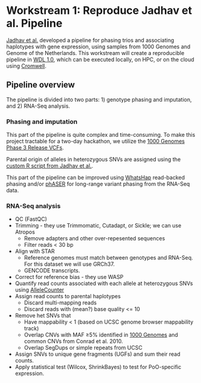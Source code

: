 
# Workstream 1: Reproduce Jadhav et al. Pipeline

[Jadhav et al.](https://www.biorxiv.org/content/biorxiv/early/2018/10/15/269449.full.pdf) developed a pipeline for phasing trios and associating haplotypes with gene expression, using samples from 1000 Genomes and Genome of the Netherlands. This workstream will create a reproducible pipeline in [WDL 1.0](https://github.com/openwdl/wdl/blob/master/versions/1.0/SPEC.md), which can be executed locally, on HPC, or on the cloud using [Cromwell](https://cromwell.readthedocs.io/en/stable/).

## Pipeline overview

The pipeline is divided into two parts: 1) genotype phasing and imputation, and 2) RNA-Seq analysis.

### Phasing and imputation

This part of the pipeline is quite complex and time-consuming. To make this project tractable for a two-day hackathon, we utilize the [1000 Genomes Phase 3 Release VCFs](ftp://ftp.1000genomes.ebi.ac.uk/vol1/ftp/release/20130502/).

Parental origin of alleles in heterozygous SNVs are assigned using the [custom R script from Jadhav et al.](https://github.com/SharpLabMSSM/PofOAssignment).

This part of the pipeline can be improved using [WhatsHap](https://whatshap.readthedocs.io/en/latest/) read-backed phasing and/or [phASER](https://github.com/secastel/phaser) for long-range variant phasing from the RNA-Seq data.

### RNA-Seq analysis

* QC (FastQC)
* Trimming - they use Trimmomatic, Cutadapt, or Sickle; we can use Atropos
  * Remove adapters and other over-repesented sequences
  * Filter reads < 30 bp
* Align with STAR
  * Reference genomes must match between genotypes and RNA-Seq. For this dataset we will use GRCh37.
  * GENCODE transcripts.
* Correct for reference bias - they use WASP
* Quantify read counts associated with each allele at heterozygous SNVs using [AlleleCounter](https://github.com/secastel/allelecounter)
* Assign read counts to parental haplotypes
  * Discard multi-mapping reads
  * Discard reads with (mean?) base quality <= 10
* Remove het SNVs that
  * Have mappability < 1 (based on UCSC genome browser mappability track)
  * Overlap CNVs with MAF ≥5% identified in [1000 Genomes](ftp://ftp.1000genomes.ebi.ac.uk/vol1/withdrawn/phase3/integrated_sv_map/) and common CNVs from Conrad et al. 2010.
  * Overlap SegDups or simple repeats from UCSC
* Assign SNVs to unique gene fragments (UGFs) and sum their read counts.
* Apply statistical test (Wilcox, ShrinkBayes) to test for PoO-specific expression.
